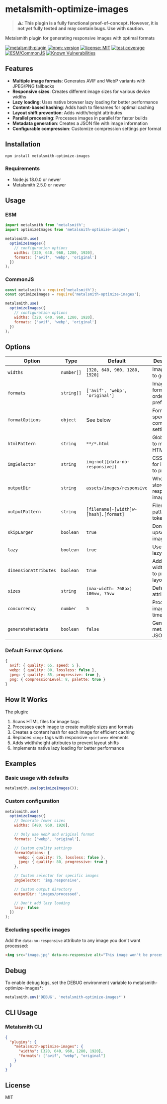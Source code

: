 # metalsmith-optimize-images

> **⚠️: This plugin is a fully functional proof-of-concept. However, it is not yet fully tested and may contain bugs. Use with caution.**

Metalsmith plugin for generating responsive images with optimal formats

[![metalsmith:plugin][metalsmith-badge]][metalsmith-url]
[![npm: version][npm-badge]][npm-url]
[![license: MIT][license-badge]][license-url]
[![test coverage][coverage-badge]][coverage-url]
[![ESM/CommonJS][modules-badge]][npm-url]
[![Known Vulnerabilities](https://snyk.io/test/github/wernerglinka/metalsmith-optimize-images/badge.svg)](https://snyk.io/test/github/wernerglinka/metalsmith-optimize-images/badge)

## Features

- **Multiple image formats**: Generates AVIF and WebP variants with JPEG/PNG fallbacks
- **Responsive sizes**: Creates different image sizes for various device widths
- **Lazy loading**: Uses native browser lazy loading for better performance
- **Content-based hashing**: Adds hash to filenames for optimal caching
- **Layout shift prevention**: Adds width/height attributes
- **Parallel processing**: Processes images in parallel for faster builds
- **Metadata generation**: Creates a JSON file with image information
- **Configurable compression**: Customize compression settings per format

## Installation

```bash
npm install metalsmith-optimize-images
```

### Requirements

- Node.js 18.0.0 or newer
- Metalsmith 2.5.0 or newer

## Usage

### ESM

```javascript
import metalsmith from 'metalsmith';
import optimizeImages from 'metalsmith-optimize-images';

metalsmith.use(
  optimizeImages({
    // configuration options
    widths: [320, 640, 960, 1280, 1920],
    formats: ['avif', 'webp', 'original']
  })
);
```

### CommonJS

```javascript
const metalsmith = require('metalsmith');
const optimizeImages = require('metalsmith-optimize-images');

metalsmith.use(
  optimizeImages({
    // configuration options
    widths: [320, 640, 960, 1280, 1920],
    formats: ['avif', 'webp', 'original']
  })
);
```

## Options

| Option                | Type       | Default                               | Description                              |
| --------------------- | ---------- | ------------------------------------- | ---------------------------------------- |
| `widths`              | `number[]` | `[320, 640, 960, 1280, 1920]`         | Image sizes to generate                  |
| `formats`             | `string[]` | `['avif', 'webp', 'original']`        | Image formats in order of preference     |
| `formatOptions`       | `object`   | See below                             | Format-specific compression settings     |
| `htmlPattern`         | `string`   | `**/*.html`                           | Glob pattern to match HTML files         |
| `imgSelector`         | `string`   | `img:not([data-no-responsive])`       | CSS selector for images to process       |
| `outputDir`           | `string`   | `assets/images/responsive`            | Where to store the responsive images     |
| `outputPattern`       | `string`   | `[filename]-[width]w-[hash].[format]` | Filename pattern with tokens             |
| `skipLarger`          | `boolean`  | `true`                                | Don't upscale images                     |
| `lazy`                | `boolean`  | `true`                                | Use native lazy loading                  |
| `dimensionAttributes` | `boolean`  | `true`                                | Add width/height to prevent layout shift |
| `sizes`               | `string`   | `(max-width: 768px) 100vw, 75vw`      | Default sizes attribute                  |
| `concurrency`         | `number`   | `5`                                   | Process N images at a time               |
| `generateMetadata`    | `boolean`  | `false`                               | Generate a metadata JSON file            |

### Default Format Options

```javascript
{
  avif: { quality: 65, speed: 5 },
  webp: { quality: 80, lossless: false },
  jpeg: { quality: 85, progressive: true },
  png: { compressionLevel: 8, palette: true }
}
```

## How It Works

The plugin:

1. Scans HTML files for image tags
2. Processes each image to create multiple sizes and formats
3. Creates a content hash for each image for efficient caching
4. Replaces `<img>` tags with responsive `<picture>` elements
5. Adds width/height attributes to prevent layout shifts
6. Implements native lazy loading for better performance

## Examples

### Basic usage with defaults

```javascript
metalsmith.use(optimizeImages());
```

### Custom configuration

```javascript
metalsmith.use(
  optimizeImages({
    // Generate fewer sizes
    widths: [480, 960, 1920],

    // Only use WebP and original format
    formats: ['webp', 'original'],

    // Custom quality settings
    formatOptions: {
      webp: { quality: 75, lossless: false },
      jpeg: { quality: 80, progressive: true }
    },

    // Custom selector for specific images
    imgSelector: 'img.responsive',

    // Custom output directory
    outputDir: 'images/processed',

    // Don't add lazy loading
    lazy: false
  })
);
```

### Excluding specific images

Add the `data-no-responsive` attribute to any image you don't want processed:

```html
<img src="image.jpg" data-no-responsive alt="This image won't be processed" />
```

## Debug

To enable debug logs, set the DEBUG environment variable to metalsmith-optimize-images*:

```javascript
metalsmith.env('DEBUG', 'metalsmith-optimize-images*')
```

## CLI Usage

### Metalsmith CLI

```json
{
  "plugins": {
    "metalsmith-optimize-images": {
      "widths": [320, 640, 960, 1280, 1920],
      "formats": ["avif", "webp", "original"]
    }
  }
}
```

## License

MIT

[npm-badge]: https://img.shields.io/npm/v/metalsmith-optimize-images.svg
[npm-url]: https://www.npmjs.com/package/metalsmith-optimize-images
[metalsmith-badge]: https://img.shields.io/badge/metalsmith-plugin-green.svg?longCache=true
[metalsmith-url]: https://metalsmith.io
[license-badge]: https://img.shields.io/github/license/wernerglinka/metalsmith-optimize-images
[license-url]: LICENSE
[coverage-badge]: https://img.shields.io/badge/test%20coverage-95%25-brightgreen
[coverage-url]: https://github.com/wernerglinka/metalsmith-optimize-images/actions/workflows/test.yml
[modules-badge]: https://img.shields.io/badge/modules-ESM%2FCJS-blue
